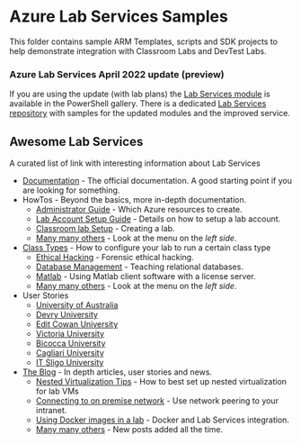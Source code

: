 # Azure Lab Services Samples

This folder contains sample ARM Templates, scripts and SDK projects to help demonstrate integration with Classroom Labs and DevTest Labs.

### Azure Lab Services April 2022 update (preview)
If you are using the update (with lab plans) the [Lab Services module](https://www.powershellgallery.com/packages/Az.LabServices/0.1.0) is available in the PowerShell gallery.  There is a dedicated [Lab Services repository](https://github.com/Azure/LabServices) with samples for the updated modules and the improved service.

## Awesome Lab Services

A curated list of link with interesting information about Lab Services

* [Documentation](https://docs.microsoft.com/en-us/azure/lab-services/) - The official documentation. A good starting point if you are looking for something.
* HowTos - Beyond the basics, more in-depth documentation.
  * [Administrator Guide](https://docs.microsoft.com/en-us/azure/lab-services/administrator-guide) - Which Azure resources to create.
  * [Lab Account Setup Guide](https://docs.microsoft.com/en-us/azure/lab-services/account-setup-guide) - Details on how to setup a lab account.
  * [Classroom lab Setup](https://docs.microsoft.com/en-us/azure/lab-services/setup-guide) - Creating a lab.
  * [Many many others](https://docs.microsoft.com/en-us/azure/lab-services/how-to-use-classroom-lab) - Look at the menu on the *left side*.
* [Class Types](https://docs.microsoft.com/en-us/azure/lab-services/class-types) - How to configure your lab to run a certain class type
  * [Ethical Hacking](https://docs.microsoft.com/en-us/azure/lab-services/class-type-ethical-hacking) - Forensic ethical hacking.
  * [Database Management](https://docs.microsoft.com/en-us/azure/lab-services/class-type-database-management) - Teaching relational databases.
  * [Matlab](https://docs.microsoft.com/en-us/azure/lab-services/class-type-matlab) - Using Matlab client software with a license server.
  * [Many many others](https://docs.microsoft.com/en-us/azure/lab-services/class-type-matlab) - Look at the menu on the *left side*.
* User Stories
  * [University of Australia](https://techcommunity.microsoft.com/t5/azure-lab-services/customer-story-university-of-western-australia-tackling-covid-19/ba-p/1329963)
  * [Devry University](https://techcommunity.microsoft.com/t5/azure-lab-services/customer-story-remote-hands-on-learning-with-azure-lab-services/ba-p/1329879)
  * [Edit Cowan University](https://educationblog.microsoft.com/en-au/2019/07/edith-cowan-university-tears-down-learning-barriers-with-azure-lab-services/)
  * [Victoria University](https://educationblog.microsoft.com/en-au/2020/02/victoria-university-builds-work-ready-graduates-streamlines-learning-with-azure-lab-services/)
  * [Bicocca University](https://customers.microsoft.com/en-us/story/773188-universita-milano-bicocca-azure-education-italy-en)
  * [Cagliari University](https://customers.microsoft.com/en-us/story/776202-university-cagliary-azure-education-italy-en)
  * [IT Sligo University](https://pulse.microsoft.com/en/making-a-difference-en/education-en/fa1-it-sligo-levelling-the-playing-field-in-education-with-cloud-technology/)
* [The Blog](https://techcommunity.microsoft.com/t5/azure-lab-services/bg-p/AzureLabServicesBlog) - In depth articles, user stories and news.
  * [Nested Virtualization Tips](https://techcommunity.microsoft.com/t5/azure-lab-services/nested-virtualization-tips/ba-p/1534323) - How to best set up nested virtualization for lab VMs
  * [Connecting to on premise network](https://techcommunity.microsoft.com/t5/azure-lab-services/connecting-to-on-premise-networks/ba-p/1381569) - Use network peering to your intranet.
  * [Using Docker images in a lab](https://techcommunity.microsoft.com/t5/azure-lab-services/using-docker-images-in-your-lab-setup-a-fedora-environment/ba-p/1390046) - Docker and Lab Services integration.
  * [Many many others](https://techcommunity.microsoft.com/t5/azure-lab-services/bg-p/AzureLabServicesBlog) - New posts added all the time.
